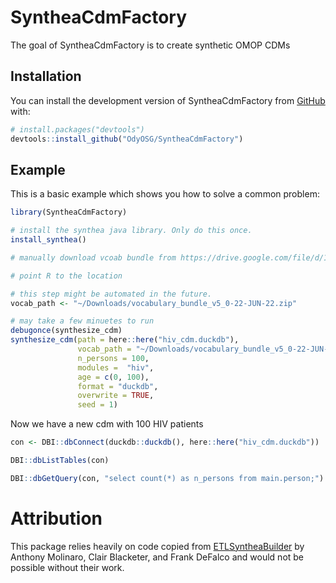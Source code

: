 
<!-- README.md is generated from README.Rmd. Please edit that file -->

# SyntheaCdmFactory

<!-- badges: start -->
<!-- badges: end -->

The goal of SyntheaCdmFactory is to create synthetic OMOP CDMs

## Installation

You can install the development version of SyntheaCdmFactory from
[GitHub](https://github.com/) with:

``` r
# install.packages("devtools")
devtools::install_github("OdyOSG/SyntheaCdmFactory")
```

## Example

This is a basic example which shows you how to solve a common problem:

``` r
library(SyntheaCdmFactory)

# install the synthea java library. Only do this once.
install_synthea()

# manually download vcoab bundle from https://drive.google.com/file/d/1by7G4pLvUeepOpRqzl3ItO1WDZv_xYoK/view?usp=sharing

# point R to the location

# this step might be automated in the future.
vocab_path <- "~/Downloads/vocabulary_bundle_v5_0-22-JUN-22.zip"

# may take a few minuetes to run
debugonce(synthesize_cdm)
synthesize_cdm(path = here::here("hiv_cdm.duckdb"), 
               vocab_path = "~/Downloads/vocabulary_bundle_v5_0-22-JUN-22.zip",
               n_persons = 100,
               modules =  "hiv",
               age = c(0, 100),
               format = "duckdb",
               overwrite = TRUE,
               seed = 1)
```

Now we have a new cdm with 100 HIV patients

``` r
con <- DBI::dbConnect(duckdb::duckdb(), here::here("hiv_cdm.duckdb"))

DBI::dbListTables(con)

DBI::dbGetQuery(con, "select count(*) as n_persons from main.person;")
```

# Attribution

This package relies heavily on code copied from
[ETLSyntheaBuilder](https://github.com/OHDSI/ETL-Synthea) by Anthony
Molinaro, Clair Blacketer, and Frank DeFalco and would not be possible
without their work.
